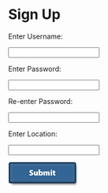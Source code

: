 #  **Sign Up**
Enter Username:

<input type="text" id="name" name="name"/>

Enter Password:

<input type="text" id="name" name="name"/>

Re-enter Password:

<input type="text" id="name" name="name"/>

Enter Location:

<input type="text" id="name" name="name"/>

![alt text](images/submit-button-png-25801.png)